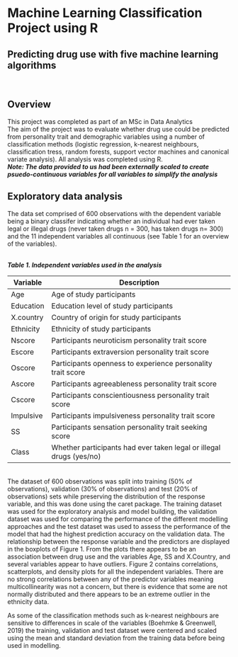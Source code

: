 
# Machine Learning Classification Project using R
## Predicting drug use with five machine learning algorithms  
<br>  

## Overview  

This project was completed as part of an MSc in Data Analytics  
The aim of the project was to evaluate whether drug use could be predicted from personality trait and demographic variables using a number of classification methods (logistic regression, k-nearest neighbours, classification tress, random forests, support vector machines and canonical variate analysis).  All analysis was completed using R.  
***Note: The data provided to us had been externally scaled to create psuedo-continuous variables for all variables to simplify the analysis***
<br>  

## Exploratory data analysis  
The data set comprised of 600 observations with the dependent variable being a binary classifer indicating whether an individual had ever taken legal or illegal drugs (never taken drugs n = 300, has taken drugs n= 300) and the 11 independent variables all continuous (see Table 1 for an overview of the variables).  
<br>  

***Table 1. Independent variables used in the analysis***  

|     Variable     |     Description                                                              |
|------------------|------------------------------------------------------------------------------|
|     Age          |     Age of study participants                                                |
|     Education    |     Education level of study participants                                    |
|     X.country    |     Country of origin for study participants                                 |
|     Ethnicity    |     Ethnicity of study participants                                          |
|     Nscore       |     Participants neuroticism personality trait   score                       |
|     Escore       |     Participants extraversion personality trait   score                      |
|     Oscore       |     Participants openness to experience   personality trait score            |
|     Ascore       |     Participants agreeableness personality trait   score                     |
|     Cscore       |     Participants conscientiousness personality   trait score                 |
|     Impulsive    |     Participants impulsiveness personality trait   score                     |
|     SS           |     Participants sensation personality trait   seeking score                 |
|     Class        |     Whether participants had ever taken legal or   illegal drugs (yes/no)    |  
<br>  
The dataset of 600 observations was split into training (50% of observations), validation (30% of observations) and test (20% of observations) sets while preserving the distribution of the response variable, and this was done using the caret package. The training dataset was used for the exploratory analysis and model building, the validation dataset was used for comparing the performance of the different modelling approaches and the test dataset was used to assess the performance of the model that had the highest prediction accuracy on the validation data. The relationship between the response variable and the predictors are displayed in the boxplots of Figure 1. From the plots there appears to be an association between drug use and the variables Age, SS and X.Country, and several variables appear to have outliers. Figure 2 contains correlations, scatterplots, and density plots for all the independent variables. There are no strong correlations between any of the predictor variables meaning multicollinearity was not a concern, but there is evidence that some are not normally distributed and there appears to be an extreme outlier in the ethnicity data.  
<br>  

As some of the classification methods such as k-nearest neighbours are sensitive to differences in scale of the variables (Boehmke & Greenwell, 2019) the training, validation and test dataset were centered and scaled using the mean and standard deviation from the training data before being used in modelling.
